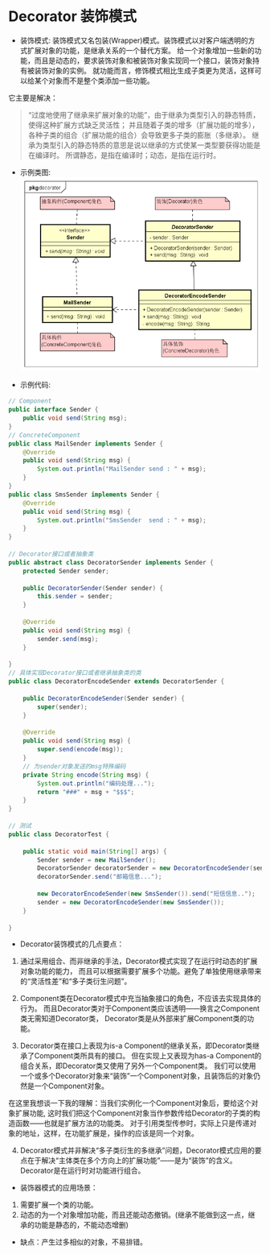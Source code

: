 # Decorator 装饰模式

- 装饰模式:
装饰模式又名包装(Wrapper)模式。装饰模式以对客户端透明的方式扩展对象的功能，是继承关系的一个替代方案。
给一个对象增加一些新的功能，而且是动态的，要求装饰对象和被装饰对象实现同一个接口，装饰对象持有被装饰对象的实例。
就功能而言，修饰模式相比生成子类更为灵活，这样可以给某个对象而不是整个类添加一些功能。

它主要是解决：
> “过度地使用了继承来扩展对象的功能”，由于继承为类型引入的静态特质，使得这种扩展方式缺乏灵活性；
并且随着子类的增多（扩展功能的增多），各种子类的组合（扩展功能的组合）会导致更多子类的膨胀（多继承）。
继承为类型引入的静态特质的意思是说以继承的方式使某一类型要获得功能是在编译时。
所谓静态，是指在编译时；动态，是指在运行时。

- 示例类图:
![Decorator_uml](images/8.Decorator_uml.png)

- 示例代码:
```java
// Component
public interface Sender {
	public void send(String msg);
}
// ConcreteComponent
public class MailSender implements Sender {
	@Override
	public void send(String msg) {
		System.out.println("MailSender send : " + msg);
	}
}
public class SmsSender implements Sender {
	@Override
	public void send(String msg) {
		System.out.println("SmsSender  send : " + msg);
	}
}

// Decorator接口或者抽象类
public abstract class DecoratorSender implements Sender {
	protected Sender sender;

	public DecoratorSender(Sender sender) {
		this.sender = sender;
	}

	@Override
	public void send(String msg) {
		sender.send(msg);
	}
	
}
// 具体实现Decorator接口或者继承抽象类的类
public class DecoratorEncodeSender extends DecoratorSender {

	public DecoratorEncodeSender(Sender sender) {
		super(sender);
	}

	@Override
	public void send(String msg) {
		super.send(encode(msg));
	}
	// 为sender对象发送的msg特殊编码
	private String encode(String msg) {
		System.out.println("编码处理...");
		return "###" + msg + "$$$";
	}
}

// 测试
public class DecoratorTest {

	public static void main(String[] args) {
		Sender sender = new MailSender();
		DecoratorSender decoratorSender = new DecoratorEncodeSender(sender);
		decoratorSender.send("邮箱信息...");
		
		new DecoratorEncodeSender(new SmsSender()).send("短信信息..");
		sender = new DecoratorEncodeSender(new SmsSender());
	}

}
```


- Decorator装饰模式的几点要点：

1. 通过采用组合、而非继承的手法，Decorator模式实现了在运行时动态的扩展对象功能的能力，
而且可以根据需要扩展多个功能。避免了单独使用继承带来的“灵活性差”和“多子类衍生问题”。

2. Component类在Decorator模式中充当抽象接口的角色，不应该去实现具体的行为。
而且Decorator类对于Component类应该透明——换言之Component类无需知道Decorator类，
Decorator类是从外部来扩展Component类的功能。

3. Decorator类在接口上表现为is-a Component的继承关系，即Decorator类继承了Component类所具有的接口。
但在实现上又表现为has-a Component的组合关系，即Decorator类又使用了另外一个Component类。
我们可以使用一个或多个Decorator对象来“装饰”一个Component对象，且装饰后的对象仍然是一个Component对象。

在这里我想谈一下我的理解：当我们实例化一个Component对象后，要给这个对象扩展功能,
这时我们把这个Component对象当作参数传给Decorator的子类的构造函数——也就是扩展方法的功能类。
对于引用类型传参时，实际上只是传递对象的地址，这样，在功能扩展是，操作的应该是同一个对象。

4. Decorator模式并非解决“多子类衍生的多继承”问题，Decorator模式应用的要点在于解决“主体类在多个方向上的扩展功能”——是为“装饰”的含义。
Decorator是在运行时对功能进行组合。

- 装饰器模式的应用场景：

1. 需要扩展一个类的功能。
2. 动态的为一个对象增加功能，而且还能动态撤销。(继承不能做到这一点，继承的功能是静态的，不能动态增删)

- 缺点：产生过多相似的对象，不易排错。